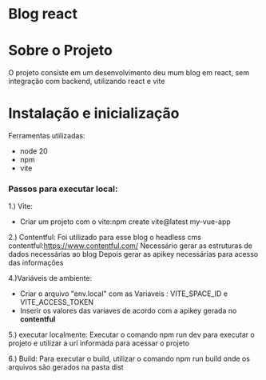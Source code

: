 # Blog react


# Sobre o Projeto

O projeto consiste em um desenvolvimento deu mum blog em react, sem integração com backend, utilizando react e vite

# Instalação e inicialização

Ferramentas utilizadas:

- node 20
- npm
- vite
 

### Passos para executar local:


1.) Vite:

- Criar um projeto com o vite:npm create vite@latest my-vue-app


2.) Contentful: 
Foi utilizado para esse blog o headless cms contentful:https://www.contentful.com/
Necessário gerar as estruturas de dados necessárias ao blog
Depois gerar as apikey necessárias para acesso das informações

4.)Variáveis de ambiente:
- Criar o arquivo "env.local" com as Variaveis : VITE_SPACE_ID e VITE_ACCESS_TOKEN
- Inserir os valores das variaves de acordo com a apikey gerada no **contentful**

5.) executar localmente: Executar o comando npm run dev para executar o projeto e utilizar a url informada para acessar o projeto

6.) Build: Para executar o build, utilizar o comando npm run build onde os arquivos são gerados na pasta dist
